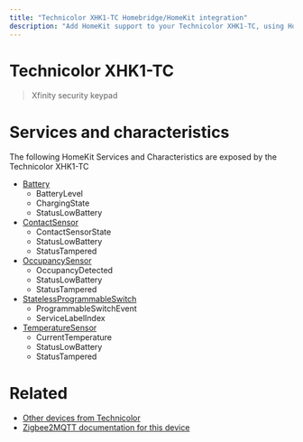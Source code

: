 ```yaml
---
title: "Technicolor XHK1-TC Homebridge/HomeKit integration"
description: "Add HomeKit support to your Technicolor XHK1-TC, using Homebridge, Zigbee2MQTT and homebridge-z2m."
---
```

<!---
This file has been GENERATED using src/docgen/docgen.ts
DO NOT EDIT THIS FILE MANUALLY!
-->
# Technicolor XHK1-TC
> Xfinity security keypad


# Services and characteristics
The following HomeKit Services and Characteristics are exposed by
the Technicolor XHK1-TC

* [Battery](../../battery.md)
  * BatteryLevel
  * ChargingState
  * StatusLowBattery
* [ContactSensor](../../sensors.md)
  * ContactSensorState
  * StatusLowBattery
  * StatusTampered
* [OccupancySensor](../../sensors.md)
  * OccupancyDetected
  * StatusLowBattery
  * StatusTampered
* [StatelessProgrammableSwitch](../../action.md)
  * ProgrammableSwitchEvent
  * ServiceLabelIndex
* [TemperatureSensor](../../sensors.md)
  * CurrentTemperature
  * StatusLowBattery
  * StatusTampered


# Related
* [Other devices from Technicolor](../index.md#technicolor)
* [Zigbee2MQTT documentation for this device](https://www.zigbee2mqtt.io/devices/XHK1-TC.html)